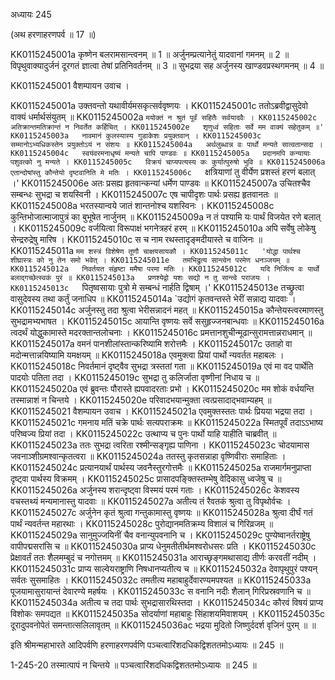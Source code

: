 अध्यायः 245

(अथ हरणाहरणपर्व ॥ 17 ॥)

KK0115245001a	कृष्णेन बलरामसान्त्वनम् ॥ 1 ॥ अर्जुनम्प्रत्यानेतुं यादवानां गमनम् ॥ 2 ॥ विपृथुवाक्यादुर्जनं दूरगतं ज्ञात्वा तेषां प्रतिनिवर्तनम् ॥ 3 ॥ सुभद्रया सह अर्जुनस्य खाण्डवप्रस्थगमनम् ॥ 4 ॥

KK0115245001	वैशम्पायन उवाच ।

KK0115245001a	उक्तवन्तो यथावीर्यमसकृत्सर्ववृष्णयः ।
KK0115245001c	ततोऽब्रवीद्वासुदेवो वाक्यं धर्मार्थसंयुतम् ॥
KK0115245002a	`मयोक्तं न श्रुतं पूर्वं सहितैः सर्वयादवैः ।
KK0115245002c	अतिक्रान्तमतिक्रान्तं न निवर्तेत कर्हिचित् ।
KK0115245002e	शृणुध्वं सहिताः सर्वे मम वाक्यं सहेतुकम् ॥'
KK0115245003a	नावमानं कुलस्यास्य गुडाकेशः प्रयुक्तवान् ।
KK0115245003c	सम्मानोऽभ्यधिकस्तेन प्रयुक्तोऽयं न संशयः ॥
KK0115245004a	अर्थलुब्धान्न वः पार्थो मन्यते सात्वतान्सदा ।
KK0115245004c	स्वयंवरमनाधृष्यं मन्यते चापि पाण्डवः ॥
KK0115245005a	प्रदानमपि कन्यायाः पशुवत्को नु मन्यते ।
KK0115245005c	विक्रयं चाप्यपत्यस्य कः कुर्यात्पुरुषो भुवि ॥
KK0115245006a	एतान्दोषांस्तु कौन्तेयो दृष्टवानिति मे मतिः ।
KK0115245006c	`क्षत्रियाणां तु वीर्येण प्रशस्तं हरणं बलात् ।'
KK0115245006e	अतः प्रसह्य हृतवान्कन्यां धर्मेण पाण्डवः ॥
KK0115245007a	उचितश्चैव सम्बन्धः सुभद्रा च शयस्विनी ।
KK0115245007c	एष चापीदृशः पार्थः प्रसह्य हृतवानतः ॥
KK0115245008a	भरतस्यान्वये जातं शान्तनोश्च यशस्विनः ।
KK0115245008c	कुन्तिभोजात्माजापुत्रं का बुभूषेत नार्जुनम् ॥
KK0115245009a	न तं पश्यामि यः पार्थं विजयेत रणे बलात् ।
KK0115245009c	वर्जयित्वा विरूपाक्षं भगनेत्रहरं हरम् ॥
KK0115245010a	अपि सर्वेषु लोकेषु सेन्द्ररुद्रेषु मारिष ।
KK0115245010c	स च नाम रथस्तादृङ्मदीयास्ते च वाजिनः ॥
KK0115245011a	`मम शस्त्रं विशेषेण तूणौ चाक्षयसायकौ ।
KK0115245011c	'योद्धा पार्थश्च शीघ्रास्त्रः को नु तेन समो भवेत् ।
KK0115245011e	तमभिद्रुत्य सान्त्वेन परमेण धनञ्जयम् ॥
KK0115245012a	निवर्तयत संहृष्टा ममैषा परमा मतिः ।
KK0115245012c	यदि निर्जित्य वः पार्थो बलाद्गच्छेत्स्वकं पुरं ॥
KK0115245013a	प्रणश्येद्वो यशः सद्यो न तु सान्त्वे पराजयः ।
KK0115245013c	`पितृष्वसायाः पुत्रो मे सम्बन्धं नार्हति द्विषाम् ।'
KK0115245013e	तच्छ्रुत्वा वासुदेवस्य तथा कर्तुं जनाधिप ॥
KK0115245014a	`उद्योगं कृतवन्तस्ते भेरीं सन्नाद्य यादवाः ।
KK0115245014c	अर्जुनस्तु तदा श्रुत्वा भेरीसन्नादनं महत् ॥
KK0115245015a	कौन्तेयस्त्वरमाणस्तु सुभद्रामभ्यभाषत ।
KK0115245015c	आयान्ति वृष्णयः सर्वे ससुहृज्जनबान्धवाः ॥
KK0115245016a	त्वदर्थं योद्धुकामास्ते मदरक्तान्तलोचनाः ।
KK0115245016c	प्रमत्तानशुचीन्मूढान्सुरामत्तान्नराधमान् ॥
KK0115245017a	वमनं पानशीलांस्तान्करिष्यामि शरोत्तमैः ।
KK0115245017c	उताहो वा मदोन्मत्तान्नयिष्यामि यमक्षयम् ॥
KK0115245018a	एवमुक्त्वा प्रियां पार्थो न्यवर्तत महाबलः ।
KK0115245018c	निवर्तमानं दृष्ट्वैव सुभद्रा त्रस्ततां गता ॥
KK0115245019a	एवं मा वद पार्थेति पादयोः पतिता तदा ।
KK0115245019c	सुभद्रा तु कलिर्जाता वृष्णीनां निधाय च ॥
KK0115245020a	एवं ब्रुवन्तः पौरास्ते ह्यपवादरताः प्रभो ।
KK0115245020c	मम शोकं वर्धयन्ति तस्मान्नाशं न चिन्तये ।
KK0115245020e	परिवादभयान्मुक्ता त्वत्प्रसादाद्भवाम्यहम् ॥
KK0115245021	वैशम्पायन उवाच ।
KK0115245021a	एवमुक्तस्ततः पार्थः प्रियया भद्रया तदा ।
KK0115245021c	गमनाय मतिं चक्रे पार्थः सत्यपराक्रमः ॥
KK0115245022a	स्मितपूर्वं तदाऽऽभाष्य परिष्वज्य प्रियां तदा ।
KK0115245022c	उत्थाप्य च पुनः पार्थो याहि याहीति चाब्रवीत् ॥
KK0115245023a	ततः सुभद्रा त्वरिता रश्मीन्सङ्गृह्य पाणिना ।
KK0115245023c	चोदयामास जवनाञ्शीग्रमश्वान्कृतत्वरा ॥
KK0115245024a	ततस्तु कृतसन्नाहा वृष्णिवीराः समाहिताः ।
KK0115245024c	प्रत्यानयार्थं पार्थस्य जवनैस्तुरगोत्तमैः ॥
KK0115245025a	राजमार्गमनुप्राप्ता दृष्ट्वा पार्थस्य विक्रमम् ।
KK0115245025c	प्रासादपङ्क्तिस्तम्भेषु वेदिकासु ध्वजेषु च ॥
KK0115245026a	अर्जुनस्य शरान्दृष्ट्वा विस्मयं परमं गताः ।
KK0115245026c	केशवस्य वचस्तथ्यं मन्यमानास्तु यादवाः ॥
KK0115245027a	अतीत्य तं रैवतकं श्रुत्वा तु विपृथोर्वचः ।
KK0115245027c	अर्जुनेन कृतं श्रुत्वा गन्तुकामास्तु वृष्णयः ॥
KK0115245028a	श्रुत्वा दीर्घं गतं पार्थं न्यवर्तन्त महारथाः ।
KK0115245028c	पुरोद्यानमतिक्रम्य विशालं च गिरिव्रजम् ॥
KK0115245029a	सानुमुज्जयिनीं चैव वनान्युपवनानि च ।
KK0115245029c	पुण्येष्वानर्तराष्ट्रेषु वापीपद्मसरांसि च ॥
KK0115245030a	प्राप्य धेनुमतीतीर्थमश्वरोधसरः प्रति ।
KK0115245030c	प्रेक्षावर्तं ततः शैलमम्बुदं च नगोत्तमम् ॥
KK0115245031a	आराच्छृङ्गमथासाद्य तीर्णः करवतीं नदीम् ।
KK0115245031c	प्राप्य साल्वेयराष्ट्राणि निषधानप्यतीत्य च ॥
KK0115245032a	देवापृथुपुरं पश्यन् सर्वतः सुसमाहितः ।
KK0115245032c	तमतीत्य महाबाहुर्देवारण्यमपश्यत ॥
KK0115245033a	पूजयामासुरायान्तं देवारण्ये महर्षयः ।
KK0115245033c	स वनानि नदीः शैलान् गिरिप्रस्रवणानि च ॥
KK0115245034a	अतीत्य च तदा पार्थः सुभद्रासारथिस्तदा ।
KK0115245034c	कौरवं विषयं प्राप्य विशोकः समपद्यत ॥
KK0115245035a	सोदर्याणां महाबाहुः सिंहाशयमिवाशयम् ।
KK0115245035c	दूरादुपवनोपेतं समन्तात्सलिलावृतम् ॥
KK0115245036ac	भद्रया मुदितो जिष्णुर्ददर्श वृजिनं पुरम् ॥ ॥

इति श्रीमन्महाभारते आदिपर्वणि हरणाहरणपर्वणि पञ्चत्वारिंशदधिकद्विशततमोऽध्यायः ॥ 245 ॥

1-245-20 तस्मात्पापं न चिन्तये ॥ पञ्चत्वारिंशदधिकद्विशततमोऽध्यायः ॥ 245 ॥
